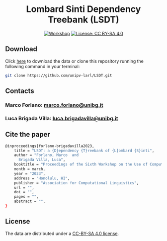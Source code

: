 <div align="center">

# Lombard Sinti Dependency Treebank (LSDT)

[![Workshop](https://img.shields.io/badge/workshop-ComputEL--6-blue.svg)](https://www.hitz.eus/gwc2023/)
[![License: CC BY-SA 4.0](https://img.shields.io/badge/License-CC%20BY--SA%204.0-lightgrey.svg)](https://creativecommons.org/licenses/by-sa/4.0/)

</div>

## Download

Click [here](https://github.com/unipv-larl/LSDT/archive/master.zip) to download the data or clone this repository running the following command in your terminal:

```sh
git clone https://github.com/unipv-larl/LSDT.git
```

## Contacts

### Marco Forlano: [marco.forlano@unibg.it](mailto:marco.forlano@unibg.it)

### Luca Brigada Villa: [luca.brigadavilla@unibg.it](mailto:luca.brigadavilla@unibg.it)

## Cite the paper

```sh
@inproceedings{forlano-brigadavilla2023,
    title = "LSDT: a {D}ependency {T}reebank of {L}ombard {S}inti",
    author = "Forlano, Marco  and
      Brigada Villa, Luca",
    booktitle = "Proceedings of the Sixth Workshop on the Use of Computational Methods in the Study of Endangered Languages",
    month = march,
    year = "2023",
    address = "Honolulu, HI",
    publisher = "Association for Computational Linguistics",
    url = "",
    doi = "",
    pages = "",
    abstract = "",
}
```

## License

The data are distributed under a [CC-BY-SA 4.0 license](https://creativecommons.org/licenses/by-sa/4.0/).
